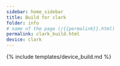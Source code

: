 ```yaml
---
sidebar: home_sidebar
title: Build for clark
folder: info
# name of the page (/{{permalink}}.html)
permalink: clark_build.html
device: clark
---
```

{% include templates/device_build.md %}
